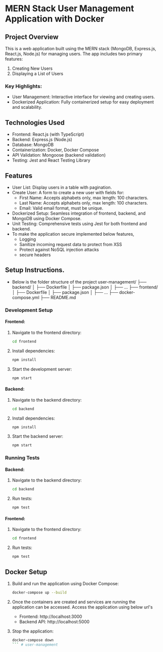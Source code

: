 
# MERN Stack User Management Application with Docker

## Project Overview

This is a web application built using the MERN stack (MongoDB, Express.js, React.js, Node.js) for managing users. The app includes two primary features:

1. Creating New Users
2. Displaying a List of Users

### Key Highlights:
- User Management: Interactive interface for viewing and creating users.
- Dockerized Application: Fully containerized setup for easy deployment and scalability.

## Technologies Used
- Frontend: React.js (with TypeScript)
- Backend: Express.js (Node.js)
- Database: MongoDB
- Containerization: Docker, Docker Compose
- API Validation: Mongoose (backend validation)
- Testing: Jest and React Testing Library

## Features
- User List: Display users in a table with pagination.
- Create User: A form to create a new user with fields for:
  - First Name: Accepts alphabets only, max length: 100 characters.
  - Last Name: Accepts alphabets only, max length: 100 characters.
  - Email: Valid email format, must be unique.
- Dockerized Setup: Seamless integration of frontend, backend, and MongoDB using Docker Compose.
- Unit Testing: Comprehensive tests using Jest for both frontend and backend.
- To make the application secure implemented below features,
    - Logging
    - Sanitize incoming request data to protect from XSS
    - Protect against NoSQL injection attacks
    - secure headers

## Setup Instructions. 
- Below is the folder structure of the project
user-management/
├── backend/
│   ├── Dockerfile
│   ├── package.json
│   ├── ...
├── frontend/
│   ├── Dockerfile
│   ├── package.json
│   ├── ...
├── docker-compose.yml
├── README.md

### Development Setup
#### Frontend:
1. Navigate to the frontend directory:
    ```bash
    cd frontend
    ```
2. Install dependencies:
    ```bash
    npm install
    ```
3. Start the development server:
    ```bash
    npm start
    ```

#### Backend:
1. Navigate to the backend directory:
    ```bash
    cd backend
    ```
2. Install dependencies:
    ```bash
    npm install
    ```
3. Start the backend server:
    ```bash
    npm start
    ```
### Running Tests
#### Backend:
1. Navigate to the backend directory:
    ```bash
    cd backend
    ```
2. Run tests:
    ```bash
    npm test
    ```
#### Frontend:
1. Navigate to the frontend directory:
    ```bash
    cd frontend
    ```
2. Run tests:
    ```bash
    npm test
    ```
## Docker Setup
1. Build and run the application using Docker Compose:
    ```bash
    docker-compose up --build
    ```
2. Once the containers are created and services are running the application can be accessed. Access the application using below url's
    - Frontend: http://localhost:3000
    - Backend API: http://localhost:5000

3. Stop the application:
    ```bash
    docker-compose down
    ``` # user-management
